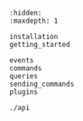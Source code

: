 ```{toctree}
:hidden:
:maxdepth: 1

installation
getting_started

events
commands
queries
sending_commands
plugins

./api
```

```{include} ../../README.md

```
